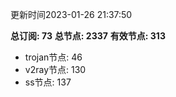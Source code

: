 更新时间2023-01-26 21:37:50

**总订阅: 73**
**总节点: 2337**
**有效节点: 313**
- trojan节点: 46
- v2ray节点: 130
- ss节点: 137
